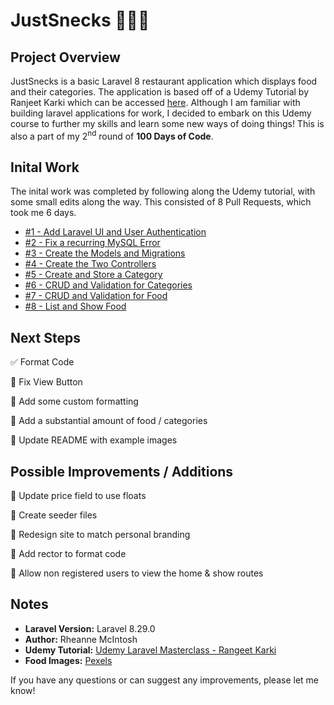 # JustSnecks :avocado::croissant::tomato:

## Project Overview
JustSnecks is a basic Laravel 8 restaurant application which displays food and their categories. The application is based off of a Udemy Tutorial by Ranjeet Karki which can be accessed [here](https://www.udemy.com/course/laravel-masterclass-build-web-apps-with-laravel-7-php). Although I am familiar with building laravel applications for work, I decided to embark on this Udemy course to further my skills and learn some new ways of doing things! This is also a part of my 2<sup>nd</sup> round of **100 Days of Code**.

## Inital Work
The inital work was completed by following along the Udemy tutorial, with some small edits along the way. This consisted of 8 Pull Requests, which took me 6 days.
- [#1 - Add Laravel UI and User Authentication](https://github.com/rheannemcintosh/justsnecks/pull/1) 
- [#2 - Fix a recurring MySQL Error](https://github.com/rheannemcintosh/justsnecks/pull/2) 
- [#3 - Create the Models and Migrations](https://github.com/rheannemcintosh/justsnecks/pull/3) 
- [#4 - Create the Two Controllers](https://github.com/rheannemcintosh/justsnecks/pull/4) 
- [#5 - Create and Store a Category](https://github.com/rheannemcintosh/justsnecks/pull/5) 
- [#6 - CRUD and Validation for Categories](https://github.com/rheannemcintosh/justsnecks/pull/6) 
- [#7 - CRUD and Validation for Food](https://github.com/rheannemcintosh/justsnecks/pull/7) 
- [#8 - List and Show Food](https://github.com/rheannemcintosh/justsnecks/pull/8) 

## Next Steps
:white_check_mark: Format Code

:black_square_button: Fix View Button

:black_square_button: Add some custom formatting

:black_square_button: Add a substantial amount of food / categories

:black_square_button: Update README with example images

## Possible Improvements / Additions
:black_square_button: Update price field to use floats

:black_square_button: Create seeder files

:black_square_button: Redesign site to match personal branding

:black_square_button: Add rector to format code

:black_square_button: Allow non registered users to view the home & show routes

## Notes
- **Laravel Version:** Laravel 8.29.0
- **Author:** Rheanne McIntosh
- **Udemy Tutorial:** [Udemy Laravel Masterclass - Rangeet Karki](https://www.udemy.com/course/laravel-masterclass-build-web-apps-with-laravel-7-php)
- **Food Images:** [Pexels](https://www.pexels.com/search/food/)

If you have any questions or can suggest any improvements, please let me know!
